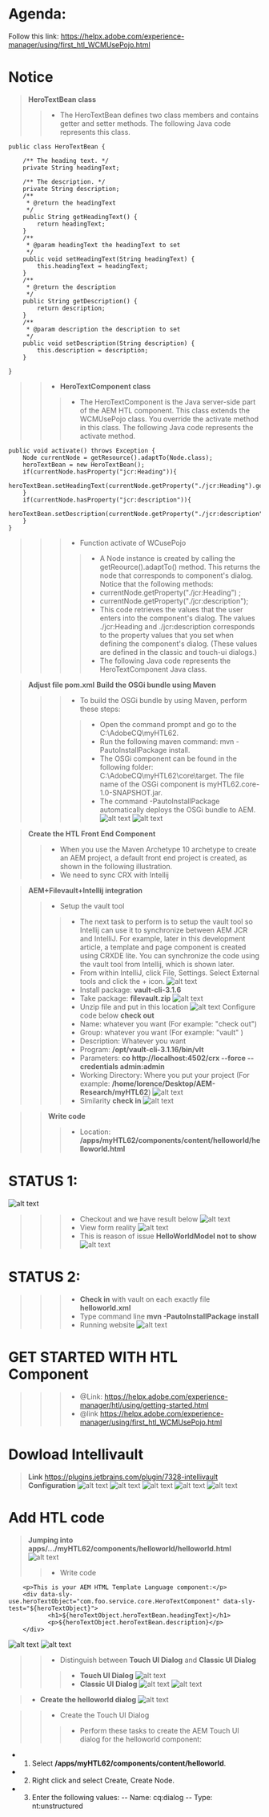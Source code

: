 # Agenda:
Follow this link: https://helpx.adobe.com/experience-manager/using/first_htl_WCMUsePojo.html

# Notice
> **HeroTextBean class**
>> - The HeroTextBean defines two class members and contains getter and setter methods. The following Java code represents this class. 

    public class HeroTextBean {

        /** The heading text. */
        private String headingText;

        /** The description. */
        private String description;
        /**
         * @return the headingText
         */
        public String getHeadingText() {
            return headingText;
        }
        /**
         * @param headingText the headingText to set
         */
        public void setHeadingText(String headingText) {
            this.headingText = headingText;
        }
        /**
         * @return the description
         */
        public String getDescription() {
            return description;
        }
        /**
         * @param description the description to set
         */
        public void setDescription(String description) {
            this.description = description;
        }

    }
    
>> - **HeroTextComponent class**
>>> - The HeroTextComponent is the Java server-side part of the AEM HTL component. This class extends the WCMUsePojo class. You override the activate method in this class. The following Java code represents the activate method.

    public void activate() throws Exception {
        Node currentNode = getResource().adaptTo(Node.class);
        heroTextBean = new HeroTextBean();
        if(currentNode.hasProperty("jcr:Heading")){
            heroTextBean.setHeadingText(currentNode.getProperty("./jcr:Heading").getString());
        }
        if(currentNode.hasProperty("jcr:description")){
            heroTextBean.setDescription(currentNode.getProperty("./jcr:description").getString());
        } 
    }
    
>>> - Function activate of WCusePojo
>>>> - A Node instance is created by calling the getReource().adaptTo() method. This returns the node that corresponds to component's dialog. Notice that the following methods:
>>>> - currentNode.getProperty("./jcr:Heading") ;
>>>> - currentNode.getProperty("./jcr:description");
>>>> - This code retrieves the values that the user enters into the component's dialog. The values ./jcr:Heading and ./jcr:description corresponds to the property values that you set when defining the component's dialog. (These values are defined in the classic and touch-ui dialogs.)
>>>> - The following Java code represents the HeroTextComponent Java class.

> **Adjust file pom.xml**
> **Build the OSGi bundle using Maven**
>>> - To build the OSGi bundle by using Maven, perform these steps:
>>>> - Open the command prompt and go to the C:\AdobeCQ\myHTL62.
>>>> - Run the following maven command: mvn -PautoInstallPackage install.
>>>> - The OSGi component can be found in the following folder: C:\AdobeCQ\myHTL62\core\target. The file name of the OSGi component is myHTL62.core-1.0-SNAPSHOT.jar.
>>>> - The command -PautoInstallPackage automatically deploys the OSGi bundle to AEM.
![alt text](https://github.com/vuongluisvippro/AEM-Research/blob/tab_component_htl/cq1.png)
![alt text](https://github.com/vuongluisvippro/AEM-Research/blob/tab_component_htl/cq2.png)

> **Create the HTL Front End Component**
>> - When you use the Maven Archetype 10 archetype to create an AEM project, a default front end project is created, as shown in the following illustration.
>> - We need to sync CRX with Intellij

> **AEM+Filevault+Intellij integration**
>> - Setup the vault tool
>>> - The next task to perform is to setup the vault tool so Intellij can use it to synchronize between AEM JCR and IntelliJ. For example, later in this development article, a template and page component is created using CRXDE lite. You can synchronize the code using the vault tool from Intellij, which is shown later.
>>> - From within IntelliJ, click File, Settings. Select External tools and click the + icon.
![alt text](https://github.com/vuongluisvippro/AEM-Research/blob/tab_component_htl_2/cq3.png)
>>> - Install package: **vault-cli-3.1.6**
>>> - Take package: **filevault.zip**
![alt text](https://github.com/vuongluisvippro/AEM-Research/blob/tab_component_htl_2/cq4.png)
>>> - Unzip file and put in this location
![alt text](https://github.com/vuongluisvippro/AEM-Research/blob/tab_component_htl_2/cq5.png)
>>> Configure code below **check out**
>>> - Name: whatever you want (For example: "check out")
>>> - Group: whatever you want (For example: "vault" )
>>> - Description: Whatever you want
>>> - Program: **/opt/vault-cli-3.1.16/bin/vlt**
>>> - Parameters: **co http://localhost:4502/crx --force --credentials admin:admin**
>>> - Working Directory: Where you put your project (For example: **/home/lorence/Desktop/AEM-Research/myHTL62**)
![alt text](https://github.com/vuongluisvippro/AEM-Research/blob/tab_component_htl_2/cq6.png)
>>> - Similarity **check in**
![alt text](https://github.com/vuongluisvippro/AEM-Research/blob/tab_component_htl_2/cq7.png)

>> **Write code**
>>> - Location: **/apps/myHTL62/components/content/helloworld/helloworld.html**

# STATUS 1:

![alt text](https://github.com/vuongluisvippro/AEM-Research/blob/tab_component_htl_2/cq8.png)
>>> - Checkout and we have result below
![alt text](https://github.com/vuongluisvippro/AEM-Research/blob/tab_component_htl_2/cq9.png)
>>> - View form reality
![alt text](https://github.com/vuongluisvippro/AEM-Research/blob/tab_component_htl_2/cq10.png)
>>> - This is reason of issue  **HelloWorldModel not to show**
![alt text](https://github.com/vuongluisvippro/AEM-Research/blob/tab_component_htl-2/cq11.png)

# STATUS 2:

>>> - **Check in** with vault on each exactly file **helloworld.xml**
>>> - Type command line **mvn -PautoInstallPackage install**
>>> - Running website
![alt text](https://github.com/vuongluisvippro/AEM-Research/blob/tab_component_htl_2/cq12.png)

# GET STARTED WITH HTL Component
>>> - @Link: https://helpx.adobe.com/experience-manager/htl/using/getting-started.html
>>> - @link https://helpx.adobe.com/experience-manager/using/first_htl_WCMUsePojo.html

# Dowload Intellivault
> **Link** https://plugins.jetbrains.com/plugin/7328-intellivault
> **Configuration**
![alt text](https://github.com/vuongluisvippro/AEM-Research/blob/tab_component_htl_2/cq13.png)
![alt text](https://github.com/vuongluisvippro/AEM-Research/blob/tab_component_htl_2/cq14.png)
![alt text](https://github.com/vuongluisvippro/AEM-Research/blob/tab_component_htl_2/cq15.png)
![alt text](https://github.com/vuongluisvippro/AEM-Research/blob/tab_component_htl_2/cq16.png)
![alt text](https://github.com/vuongluisvippro/AEM-Research/blob/tab_component_htl_2/cq17.png)

# Add HTL code
> **Jumping into apps/.../myHTL62/components/helloworld/helloworld.html**
![alt text](https://github.com/vuongluisvippro/AEM-Research/blob/tab_component_htl_2/cq18.png)
>> - Write code

        <p>This is your AEM HTML Template Language component:</p>
        <div data-sly-use.heroTextObject="com.foo.service.core.HeroTextComponent" data-sly-test="${heroTextObject}">
               <h1>${heroTextObject.heroTextBean.headingText}</h1>
               <p>${heroTextObject.heroTextBean.description}</p>    
        </div>
        
![alt text](https://github.com/vuongluisvippro/AEM-Research/blob/tab_component_htl_2/cq19.png)
![alt text](https://github.com/vuongluisvippro/AEM-Research/blob/tab_component_htl_2/cq20.png)

>> - Distinguish between **Touch UI Dialog** and **Classic UI Dialog**
>>> - **Touch UI Dialog**
![alt text](https://github.com/vuongluisvippro/AEM-Research/blob/tab_component_htl_2/cq21.png)
>>> - **Classic UI Dialog**
![alt text](https://github.com/vuongluisvippro/AEM-Research/blob/tab_component_htl_2/cq22.png)
![alt text](https://github.com/vuongluisvippro/AEM-Research/blob/tab_component_htl_2/cq23.png)

> - **Create the helloworld dialog**
![alt text](https://github.com/vuongluisvippro/AEM-Research/blob/tab_component_htl_2/cq24.png)

>> - Create the Touch UI Dialog
>>> - Perform these tasks to create the AEM Touch UI dialog for the helloworld component:
- 1. Select **/apps/myHTL62/components/content/helloworld**.
- 2. Right click and select Create, Create Node.
- 3. Enter the following values:
-- Name: cq:dialog
-- Type: nt:unstructured

